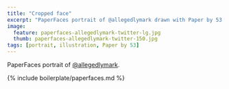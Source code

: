 ```yaml
---
title: "Cropped face"
excerpt: "PaperFaces portrait of @allegedlymark drawn with Paper by 53 on an iPad."
image: 
  feature: paperfaces-allegedlymark-twitter-lg.jpg
  thumb: paperfaces-allegedlymark-twitter-150.jpg
tags: [portrait, illustration, Paper by 53]
---
```


PaperFaces portrait of [@allegedlymark](http://twitter.com/allegedlymark).

{% include boilerplate/paperfaces.md %}